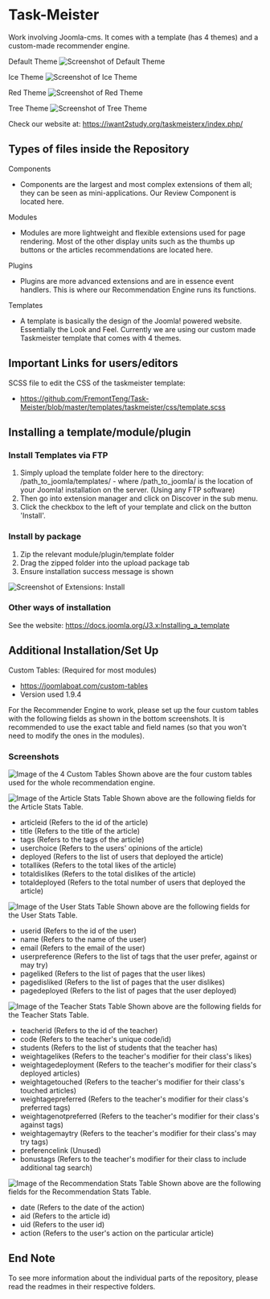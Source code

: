 # Task-Meister
Work involving Joomla-cms. It comes with a template (has 4 themes) and a custom-made recommender engine.

Default Theme
![Screenshot of Default Theme](images/DefaultTheme.PNG)

Ice Theme
![Screenshot of Ice Theme](images/IceTheme.PNG)

Red Theme
![Screenshot of Red Theme](images/RedTheme.PNG)

Tree Theme
![Screenshot of Tree Theme](images/TreeTheme.PNG)

Check our website at: https://iwant2study.org/taskmeisterx/index.php/

## Types of files inside the Repository
Components 
- Components are the largest and most complex extensions of them all; they can be seen as mini-applications. Our Review Component is located here.

Modules
- Modules are more lightweight and flexible extensions used for page rendering. Most of the other display units such as the thumbs up buttons or the articles recommendations are located here.

Plugins
- Plugins are more advanced extensions and are in essence event handlers. This is where our Recommendation Engine runs its functions.

Templates
- A template is basically the design of the Joomla! powered website. Essentially the Look and Feel. Currently we are using our custom made Taskmeister template that comes with 4 themes. 

## Important Links for users/editors
SCSS file to edit the CSS of the taskmeister template:
- https://github.com/FremontTeng/Task-Meister/blob/master/templates/taskmeister/css/template.scss

## Installing a template/module/plugin
### Install Templates via FTP
1. Simply upload the template folder here to the directory: /path_to_joomla/templates/ - where /path_to_joomla/ is the location of your Joomla! installation on the server. (Using any FTP software)
2. Then go into extension manager and click on Discover in the sub menu.
3. Click the checkbox to the left of your template and click on the button 'Install'.

### Install by package
1. Zip the relevant module/plugin/template folder
2. Drag the zipped folder into the upload package tab
3. Ensure installation success message is shown

![Screenshot of Extensions: Install](images/ExtensionsInstall.PNG)

### Other ways of installation
See the website: https://docs.joomla.org/J3.x:Installing_a_template

## Additional Installation/Set Up
Custom Tables: (Required for most modules)
- https://joomlaboat.com/custom-tables 
- Version used 1.9.4

For the Recommender Engine to work, please set up the four custom tables with the following fields as shown in the bottom screenshots. It is recommended to use the exact table and field names (so that you won't need to modify the ones in the modules).

### Screenshots
![Image of the 4 Custom Tables](images/CustomTables.png)
Shown above are the four custom tables used for the whole recommendation engine.

![Image of the Article Stats Table](images/ArticleStatsFields.png)
Shown above are the following fields for the Article Stats Table.
- articleid (Refers to the id of the article)
- title (Refers to the title of the article)
- tags (Refers to the tags of the article)
- userchoice (Refers to the users' opinions of the article)
- deployed (Refers to the list of users that deployed the article)
- totallikes (Refers to the total likes of the article)
- totaldislikes (Refers to the total dislikes of the article)
- totaldeployed (Refers to the total number of users that deployed the article)

![Image of the User Stats Table](images/UserStatsFields.png)
Shown above are the following fields for the User Stats Table.
- userid (Refers to the id of the user)
- name (Refers to the name of the user)
- email (Refers to the email of the user)
- userpreference (Refers to the list of tags that the user prefer, against or may try)
- pageliked (Refers to the list of pages that the user likes)
- pagedisliked (Refers to the list of pages that the user dislikes)
- pagedeployed (Refers to the list of pages that the user deployed)

![Image of the Teacher Stats Table](images/TeacherStatsFields.png)
Shown above are the following fields for the Teacher Stats Table.
- teacherid (Refers to the id of the teacher)
- code (Refers to the teacher's unique code/id)
- students (Refers to the list of students that the teacher has)
- weightagelikes (Refers to the teacher's modifier for their class's likes)
- weightagedeployment (Refers to the teacher's modifier for their class's deployed articles)
- weightagetouched (Refers to the teacher's modifier for their class's touched articles)
- weightagepreferred (Refers to the teacher's modifier for their class's preferred tags)
- weightagenotpreferred (Refers to the teacher's modifier for their class's against tags)
- weightagemaytry (Refers to the teacher's modifier for their class's may try tags)
- preferencelink (Unused)
- bonustags (Refers to the teacher's modifier for their class to include additional tag search)

![Image of the Recommendation Stats Table](images/RecommendationStatsFields.png)
Shown above are the following fields for the Recommendation Stats Table.
- date (Refers to the date of the action)
- aid (Refers to the article id)
- uid (Refers to the user id)
- action (Refers to the user's action on the particular article)

## End Note
To see more information about the individual parts of the repository, please read the readmes in their respective folders.